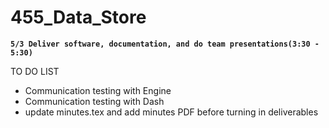 # 455_Data_Store

**`5/3 Deliver software, documentation, and do team presentations(3:30 - 5:30)`**

TO DO LIST
- Communication testing with Engine
- Communication testing with Dash
- update minutes.tex and add minutes PDF before turning in deliverables
